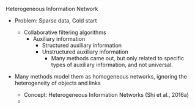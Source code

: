 Heterogeneous Information Network
- Problem: Sparse data, Cold start
	- Collaborative filtering algorithms
		- Auxiliary information
			- Structured auxiliary information
			- Unstructured auxiliary information
				- Many methods came out, but only related to specific types of auxiliary information, and not universal.

- Many methods model them as homogeneous networks, ignoring the heterogeneity of objects and links
	- Concept: Heterogeneous Information Networks (Shi et al., 2016a)
	- 